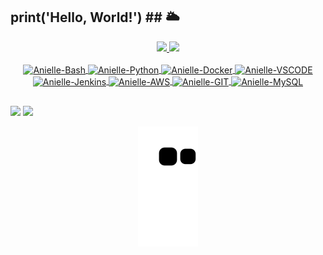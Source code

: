## **print('Hello, World!')** ## :sun_behind_large_cloud:	

<div align="center">
  <a href="https://github.com/AnielleLuiz">
  <img height="180em" src="https://github-readme-stats.vercel.app/api?username=AnielleLuiz&show_icons=true&theme=panda&include_all_commits=true&count_private=true"/>
  <img height="180em" src="https://github-readme-stats.vercel.app/api/top-langs/?username=AnielleLuiz&layout=compact&langs_count=7&theme=panda"/>
</div>

<div align="center">
  <div style="display: inline_block"><br>
  <img align="center" alt="Anielle-Bash" height="30" width="40" src="https://user-images.githubusercontent.com/43620509/175439668-c9776560-bca3-4005-b5f0-1cfae303e65a.svg">
  <img align="center" alt="Anielle-Python" height="30" width="40" src="https://user-images.githubusercontent.com/43620509/175439192-96f5cd8b-a5a6-4d21-98a5-65848d84c203.svg">
  <img align="center" alt="Anielle-Docker" height="30" width="40" src="https://user-images.githubusercontent.com/43620509/175438920-de1e8ba4-ab1b-4357-99d8-877cda06ed94.svg">
  <img align="center" alt="Anielle-VSCODE" height="30" width="40" src="https://user-images.githubusercontent.com/43620509/175439411-f6dc330a-5c8f-49b3-8544-47e8479c5c4f.svg">
  <img align="center" alt="Anielle-Jenkins" height="30" width="40" src="https://user-images.githubusercontent.com/43620509/175439539-c0a13390-a8c6-4937-9c0e-c923a8b3f941.svg">
  <img align="center" alt="Anielle-AWS" height="30" width="40" src="https://user-images.githubusercontent.com/43620509/175438718-b1510e07-2331-4358-93ac-39d2be6d051e.svg">
  <img align="center" alt="Anielle-GIT" height="30" width="40"  src="https://user-images.githubusercontent.com/43620509/175439266-7fba1f4d-d357-4105-9966-6e93acdf8fb6.svg">
  <img align="center" alt="Anielle-MySQL" height="30" width="40"  src="https://user-images.githubusercontent.com/43620509/175439791-941a35cf-a4bc-4f59-bf3d-82e94d0af91b.svg">
  </div>
</div>

  ##

<div> 
  <a href="https://instagram.com/AnielleLuiz" target="_blank"><img src="https://img.shields.io/badge/-Instagram-%23E4405F?style=for-the-badge&logo=instagram&logoColor=white" target="_blank"></a>
  <a href="www.linkedin.com/in/anielle-luiz-costa/" target="_blank"><img src="https://img.shields.io/badge/-LinkedIn-%230077B5?style=for-the-badge&logo=linkedin&logoColor=white" target="_blank"></a> 
</div>
  
<div align="center">
    
   ![Snake animation](https://github.com/AnielleLuiz/AnielleLuiz/blob/output/github-contribution-grid-snake.svg)
    
</div>
  

